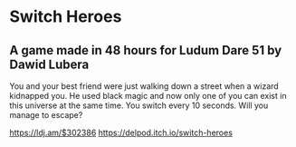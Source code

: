 # Switch Heroes

## A game made in 48 hours for Ludum Dare 51 by Dawid Lubera

You and your best friend were just walking down a street when a wizard kidnapped you. He used black magic and now only one of you can exist in this universe at the same time. You switch every 10 seconds. Will you manage to escape?

https://ldj.am/$302386
https://delpod.itch.io/switch-heroes
